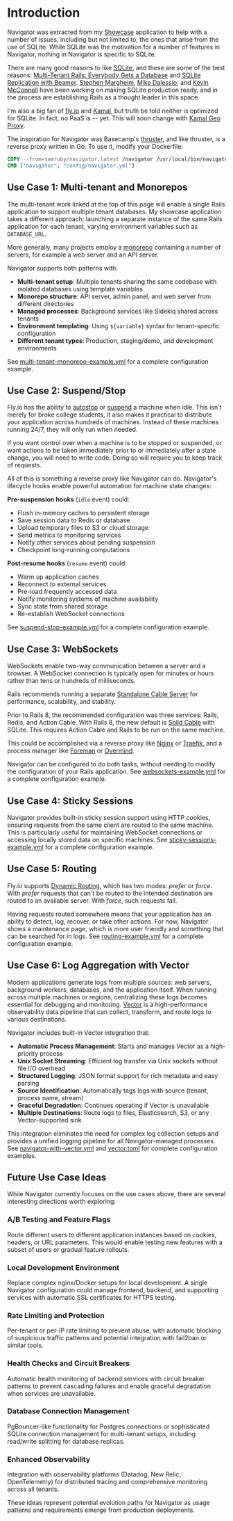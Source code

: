 # Introduction

Navigator was extracted from my [Showcase](https://github.com/rubys/showcase?tab=readme-ov-file#showcase) application to help with a number of issues, including but not limited to, the ones that arise from the use of SQLite. While SQLite was the motivation for a number of features in Navigator, nothing in Navigator is specific to SQLite.

There are many good reasons to like [SQLite](https://sqlite.org/), and these are some of the best reasons: [Multi-Tenant Rails: Everybody Gets a Database](https://www.youtube.com/watch?v=Sc4FJ0EZTAg) and [SQLite Replication with Beamer](https://www.youtube.com/watch?v=lcved9uEV5U). [Stephen Margheim](https://fractaledmind.com/), [Mike Dalessio](https://mike.daless.io/), and [Kevin McConnell](https://github.com/kevinmcconnell) have been working on making SQLite production ready, and in the process are establishing Rails as a thought leader in this space.

I'm also a big fan of [fly.io](https://fly.io/) and [Kamal](https://kamal-deploy.org/), but truth be told neither is optimized for SQLite. In fact, no PaaS is -- yet. This will soon change with [Kamal Geo Proxy](https://www.youtube.com/watch?v=gcwzWzC7gUA&t=3541s).

The inspiration for Navigator was Basecamp's [thruster](https://github.com/basecamp/thruster?tab=readme-ov-file#thruster), and like thruster, is a reverse proxy written in Go. To use it, modify your Dockerfile:

```dockerfile
COPY --from=samruby/navigator:latest /navigator /usr/local/bin/navigator
CMD ["navigator", "config/navigator.yml"]
```

## Use Case 1: Multi-tenant and Monorepos

The multi-tenant work linked at the top of this page will enable a single Rails application to support multiple tenant databases. My showcase application takes a different approach: launching a separate instance of the same Rails application for each tenant, varying environment variables such as `DATABASE_URL`.

More generally, many projects employ a [monorepo](https://en.wikipedia.org/wiki/Monorepo) containing a number of servers, for example a web server and an API server.

Navigator supports both patterns with:
- **Multi-tenant setup**: Multiple tenants sharing the same codebase with isolated databases using template variables
- **Monorepo structure**: API server, admin panel, and web server from different directories
- **Managed processes**: Background services like Sidekiq shared across tenants
- **Environment templating**: Using `${variable}` syntax for tenant-specific configuration
- **Different tenant types**: Production, staging/demo, and development environments

See [multi-tenant-monorepo-example.yml](examples/multi-tenant-monorepo-example.yml) for a complete configuration example.

## Use Case 2: Suspend/Stop

Fly.io has the ability to [autostop](https://fly.io/docs/launch/autostop-autostart/) or [suspend](https://fly.io/docs/reference/suspend-resume/) a machine when idle. This isn't merely for broke college students, it also makes it practical to distribute your application across hundreds of machines. Instead of these machines running 24/7, they will only run when needed.

If you want control over when a machine is to be stopped or suspended, or want actions to be taken immediately prior to or immediately after a state change, you will need to write code. Doing so will require you to keep track of requests.

All of this is something a reverse proxy like Navigator can do. Navigator's lifecycle hooks enable powerful automation for machine state changes:

**Pre-suspension hooks** (`idle` event) could:
- Flush in-memory caches to persistent storage
- Save session data to Redis or database
- Upload temporary files to S3 or cloud storage
- Send metrics to monitoring services
- Notify other services about pending suspension
- Checkpoint long-running computations

**Post-resume hooks** (`resume` event) could:
- Warm up application caches
- Reconnect to external services
- Pre-load frequently accessed data
- Notify monitoring systems of machine availability
- Sync state from shared storage
- Re-establish WebSocket connections

See [suspend-stop-example.yml](examples/suspend-stop-example.yml) for a complete configuration example.

## Use Case 3: WebSockets

WebSockets enable two-way communication between a server and a browser. A WebSocket connection is typically open for minutes or hours rather than tens or hundreds of milliseconds.

Rails recommends running a separate [Standalone Cable Server](https://guides.rubyonrails.org/action_cable_overview.html#running-standalone-cable-servers) for performance, scalability, and stability.

Prior to Rails 8, the recommended configuration was three services: Rails, Redis, and Action Cable. With Rails 8, the new default is [Solid Cable](https://github.com/rails/solid_cable?tab=readme-ov-file#solid-cable) with SQLite. This requires Action Cable and Rails to be run on the same machine.

This could be accomplished via a reverse proxy like [Nginx](https://nginx.org/) or [Traefik](https://traefik.io/traefik), and a process manager like [Foreman](https://github.com/ddollar/foreman?tab=readme-ov-file#foreman) or [Overmind](https://github.com/DarthSim/overmind/blob/master/README.md).

Navigator can be configured to do both tasks, without needing to modify the configuration of your Rails application. See [websockets-example.yml](examples/websockets-example.yml) for a complete configuration example.

## Use Case 4: Sticky Sessions

Navigator provides built-in sticky session support using HTTP cookies, ensuring requests from the same client are routed to the same machine. This is particularly useful for maintaining WebSocket connections or accessing locally stored data on specific machines. See [sticky-sessions-example.yml](examples/sticky-sessions-example.yml) for a complete configuration example.

## Use Case 5: Routing

Fly.io supports [Dynamic Routing](https://fly.io/docs/networking/dynamic-request-routing/), which has two modes: _prefer_ or _force_. With _prefer_ requests that can't be routed to the intended destination are routed to an available server. With _force_, such requests fail.

Having requests routed somewhere means that your application has an ability to detect, log, recover, or take other actions. For now, Navigator shows a maintenance page, which is more user friendly and something that can be searched for in logs. See [routing-example.yml](examples/routing-example.yml) for a complete configuration example.

## Use Case 6: Log Aggregation with Vector

Modern applications generate logs from multiple sources: web servers, background workers, databases, and the application itself. When running across multiple machines or regions, centralizing these logs becomes essential for debugging and monitoring. [Vector](https://vector.dev/) is a high-performance observability data pipeline that can collect, transform, and route logs to various destinations.

Navigator includes built-in Vector integration that:
- **Automatic Process Management**: Starts and manages Vector as a high-priority process
- **Unix Socket Streaming**: Efficient log transfer via Unix sockets without file I/O overhead
- **Structured Logging**: JSON format support for rich metadata and easy parsing
- **Source Identification**: Automatically tags logs with source (tenant, process name, stream)
- **Graceful Degradation**: Continues operating if Vector is unavailable
- **Multiple Destinations**: Route logs to files, Elasticsearch, S3, or any Vector-supported sink

This integration eliminates the need for complex log collection setups and provides a unified logging pipeline for all Navigator-managed processes. See [navigator-with-vector.yml](examples/navigator-with-vector.yml) and [vector.toml](examples/vector.toml) for complete configuration examples.

## Future Use Case Ideas

While Navigator currently focuses on the use cases above, there are several interesting directions worth exploring:

### A/B Testing and Feature Flags
Route different users to different application instances based on cookies, headers, or URL parameters. This would enable testing new features with a subset of users or gradual feature rollouts.

### Local Development Environment
Replace complex nginx/Docker setups for local development. A single Navigator configuration could manage frontend, backend, and supporting services with automatic SSL certificates for HTTPS testing.

### Rate Limiting and Protection
Per-tenant or per-IP rate limiting to prevent abuse, with automatic blocking of suspicious traffic patterns and potential integration with fail2ban or similar tools.

### Health Checks and Circuit Breakers
Automatic health monitoring of backend services with circuit breaker patterns to prevent cascading failures and enable graceful degradation when services are unavailable.

### Database Connection Management
PgBouncer-like functionality for Postgres connections or sophisticated SQLite connection management for multi-tenant setups, including read/write splitting for database replicas.

### Enhanced Observability
Integration with observability platforms (Datadog, New Relic, OpenTelemetry) for distributed tracing and comprehensive monitoring across all tenants.

These ideas represent potential evolution paths for Navigator as usage patterns and requirements emerge from production deployments.